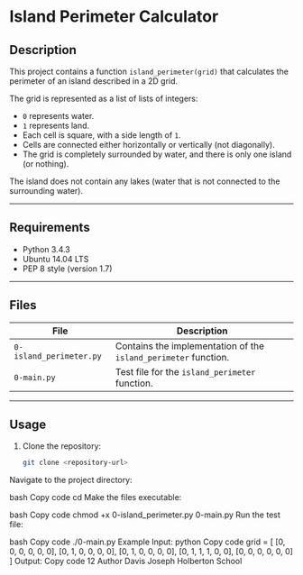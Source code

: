 # Island Perimeter Calculator

## Description

This project contains a function `island_perimeter(grid)` that calculates the perimeter of an island described in a 2D grid.

The grid is represented as a list of lists of integers:
- `0` represents water.
- `1` represents land.
- Each cell is square, with a side length of `1`.
- Cells are connected either horizontally or vertically (not diagonally).
- The grid is completely surrounded by water, and there is only one island (or nothing).

The island does not contain any lakes (water that is not connected to the surrounding water).

---

## Requirements

- Python 3.4.3
- Ubuntu 14.04 LTS
- PEP 8 style (version 1.7)

---

## Files

| File              | Description                                 |
|-------------------|---------------------------------------------|
| `0-island_perimeter.py` | Contains the implementation of the `island_perimeter` function. |
| `0-main.py`       | Test file for the `island_perimeter` function. |

---

## Usage

1. Clone the repository:
   ```bash
   git clone <repository-url>
Navigate to the project directory:

bash
Copy code
cd <project-directory>
Make the files executable:

bash
Copy code
chmod +x 0-island_perimeter.py 0-main.py
Run the test file:

bash
Copy code
./0-main.py
Example
Input:
python
Copy code
grid = [
    [0, 0, 0, 0, 0, 0],
    [0, 1, 0, 0, 0, 0],
    [0, 1, 0, 0, 0, 0],
    [0, 1, 1, 1, 0, 0],
    [0, 0, 0, 0, 0, 0]
]
Output:
Copy code
12
Author
Davis Joseph
Holberton School
